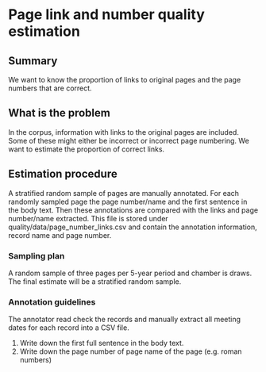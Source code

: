 # Page link and number quality estimation

## Summary
We want to know the proportion of links to original pages and the page numbers that are correct.

## What is the problem
In the corpus, information with links to the original pages are included. 
Some of these might either be incorrect or incorrect page numbering.
We want to estimate the proportion of correct links.

## Estimation procedure
A stratified random sample of pages are manually annotated. 
For each randomly sampled page the page number/name and the first sentence in the body text.
Then these annotations are compared with the links and page number/name extracted.
This file is stored under quality/data/page_number_links.csv and contain the 
annotation information, record name and page number.

### Sampling plan
A random sample of three pages per 5-year period and chamber is draws. 
The final estimate will be a stratified random sample.

### Annotation guidelines
The annotator read check the records and manually extract all meeting dates for each record into a CSV file.
1. Write down the first full sentence in the body text.
2. Write down the page number of page name of the page (e.g. roman numbers)
